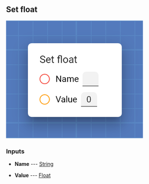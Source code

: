 ## Set float

![Set float](assets/img/cards/setFloat_1.png)




### Inputs


* **Name** --- [String](types/String.html)

  

* **Value** --- [Float](types/Float.html)

  






